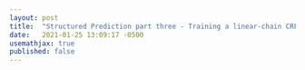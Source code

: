 ```yaml
---
layout: post
title:  "Structured Prediction part three - Training a linear-chain CRF"
date:   2021-01-25 13:09:17 -0500
usemathjax: true
published: false
---
```

<script src="https://cdn.mathjax.org/mathjax/latest/MathJax.js?config=TeX-AMS-MML_HTMLorMML" type="text/javascript"></script>
